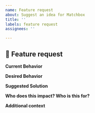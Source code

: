 ```yaml
---
name: Feature request
about: Suggest an idea for Matchbox
title: ''
labels: feature request
assignees: ''

---
```


## 🚀 Feature request

**Current Behavior**

<!-- A clear description of what is the current behavior / use.  -->

**Desired Behavior**

<!-- A clear description of what you want to happen.  -->

**Suggested Solution**

<!-- Suggest a solution that we may take to enable the desired behavior  -->

**Who does this impact? Who is this for?**

<!-- Who is this for? Users? Assistive-tech users? FE engineers? -->

**Additional context**

<!-- Add any other context or links about the request here. -->
